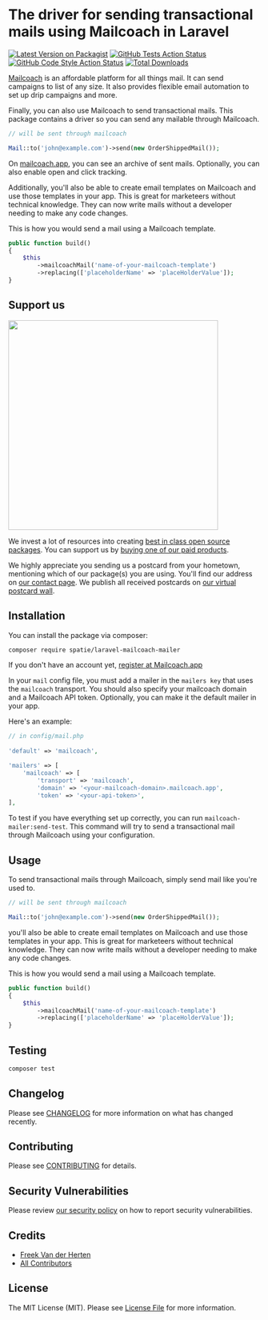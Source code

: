 # The driver for sending transactional mails using Mailcoach in Laravel

[![Latest Version on Packagist](https://img.shields.io/packagist/v/spatie/laravel-mailcoach-mailer.svg?style=flat-square)](https://packagist.org/packages/spatie/laravel-mailcoach-mailer)
[![GitHub Tests Action Status](https://img.shields.io/github/workflow/status/spatie/laravel-mailcoach-mailer/run-tests?label=tests)](https://github.com/spatie/laravel-mailcoach-mailer/actions?query=workflow%3Arun-tests+branch%3Amain)
[![GitHub Code Style Action Status](https://img.shields.io/github/workflow/status/spatie/laravel-mailcoach-mailer/Fix%20PHP%20code%20style%20issues?label=code%20style)](https://github.com/spatie/laravel-mailcoach-mailer/actions?query=workflow%3A"Fix+PHP+code+style+issues"+branch%3Amain)
[![Total Downloads](https://img.shields.io/packagist/dt/spatie/laravel-mailcoach-mailer.svg?style=flat-square)](https://packagist.org/packages/spatie/laravel-mailcoach-mailer)

[Mailcoach](https://mailcoach.app) is an affordable platform for all things mail. It can send campaigns to list of any size. It also provides flexible email automation to set up drip campaigns and more. 

Finally, you can also use Mailcoach to send transactional mails. This package contains a driver so you can send any mailable through Mailcoach. 

```php
// will be sent through mailcoach

Mail::to('john@example.com')->send(new OrderShippedMail());
```

On [mailcoach.app](https://mailcoach.app), you can see an archive of sent mails. Optionally, you can also enable open and click tracking.

Additionally, you'll also be able to create email templates on Mailcoach and use those templates in your app. This is great for marketeers without technical knowledge. They can now write mails without a developer needing to make any code changes.

This is how you would send a mail using a Mailcoach template.

```php
public function build()
{
    $this
        ->mailcoachMail('name-of-your-mailcoach-template')
        ->replacing(['placeholderName' => 'placeHolderValue']);
}
```

## Support us

[<img src="https://github-ads.s3.eu-central-1.amazonaws.com/laravel-mailcoach-mailer.jpg?t=1" width="419px" />](https://spatie.be/github-ad-click/laravel-mailcoach-mailer)

We invest a lot of resources into creating [best in class open source packages](https://spatie.be/open-source). You can support us by [buying one of our paid products](https://spatie.be/open-source/support-us).

We highly appreciate you sending us a postcard from your hometown, mentioning which of our package(s) you are using. You'll find our address on [our contact page](https://spatie.be/about-us). We publish all received postcards on [our virtual postcard wall](https://spatie.be/open-source/postcards).

## Installation

You can install the package via composer:

```bash
composer require spatie/laravel-mailcoach-mailer
```

If you don't have an account yet, [register at Mailcoach.app](https://mailcoach.app/register)

In your `mail` config file, you must add a mailer in the `mailers key` that uses the `mailcoach` transport. You should also specify your mailcoach domain and a Mailcoach API token. Optionally, you can make it the default mailer in your app.

Here's an example:

```php
// in config/mail.php
    
'default' => 'mailcoach',

'mailers' => [
    'mailcoach' => [
        'transport' => 'mailcoach',
        'domain' => '<your-mailcoach-domain>.mailcoach.app',
        'token' => '<your-api-token>',
],
```

To test if you have everything set up correctly, you can run `mailcoach-mailer:send-test`. This command will try to send a transactional mail through Mailcoach using your configuration.

## Usage

To send transactional mails through Mailcoach, simply send mail like you're used to.

```php
// will be sent through mailcoach

Mail::to('john@example.com')->send(new OrderShippedMail());
```

you'll also be able to create email templates on Mailcoach and use those templates in your app. This is great for marketeers without technical knowledge. They can now write mails without a developer needing to make any code changes.

This is how you would send a mail using a Mailcoach template.

```php
public function build()
{
    $this
        ->mailcoachMail('name-of-your-mailcoach-template')
        ->replacing(['placeholderName' => 'placeHolderValue']);
}
```

## Testing

```bash
composer test
```

## Changelog

Please see [CHANGELOG](CHANGELOG.md) for more information on what has changed recently.

## Contributing

Please see [CONTRIBUTING](CONTRIBUTING.md) for details.

## Security Vulnerabilities

Please review [our security policy](../../security/policy) on how to report security vulnerabilities.

## Credits

- [Freek Van der Herten](https://github.com/freekmurze)
- [All Contributors](../../contributors)

## License

The MIT License (MIT). Please see [License File](LICENSE.md) for more information.
